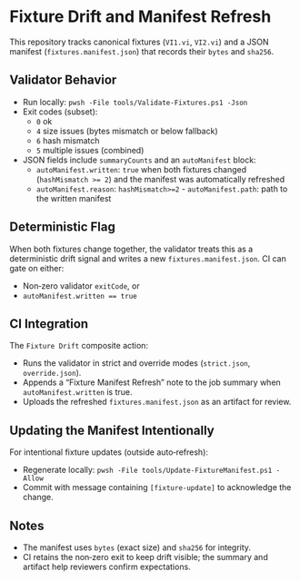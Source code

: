 # Fixture Drift and Manifest Refresh

This repository tracks canonical fixtures (`VI1.vi`, `VI2.vi`) and a JSON manifest (`fixtures.manifest.json`) that records their `bytes` and `sha256`.

## Validator Behavior
- Run locally: `pwsh -File tools/Validate-Fixtures.ps1 -Json`
- Exit codes (subset):
  - `0` ok
  - `4` size issues (bytes mismatch or below fallback)
  - `6` hash mismatch
  - `5` multiple issues (combined)
- JSON fields include `summaryCounts` and an `autoManifest` block:
  - `autoManifest.written`: `true` when both fixtures changed (`hashMismatch >= 2`) and the manifest was automatically refreshed
  - `autoManifest.reason`: `hashMismatch>=2`
  ️- `autoManifest.path`: path to the written manifest

## Deterministic Flag
When both fixtures change together, the validator treats this as a deterministic drift signal and writes a new `fixtures.manifest.json`. CI can gate on either:
- Non‑zero validator `exitCode`, or
- `autoManifest.written == true`

## CI Integration
The `Fixture Drift` composite action:
- Runs the validator in strict and override modes (`strict.json`, `override.json`).
- Appends a “Fixture Manifest Refresh” note to the job summary when `autoManifest.written` is true.
- Uploads the refreshed `fixtures.manifest.json` as an artifact for review.

## Updating the Manifest Intentionally
For intentional fixture updates (outside auto‑refresh):
- Regenerate locally: `pwsh -File tools/Update-FixtureManifest.ps1 -Allow`
- Commit with message containing `[fixture-update]` to acknowledge the change.

## Notes
- The manifest uses `bytes` (exact size) and `sha256` for integrity.
- CI retains the non‑zero exit to keep drift visible; the summary and artifact help reviewers confirm expectations.
